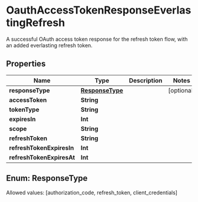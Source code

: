 

# OauthAccessTokenResponseEverlastingRefresh

A successful OAuth access token response for the refresh token flow, with an added everlasting refresh token.

## Properties

Name | Type | Description | Notes
------------ | ------------- | ------------- | -------------
**responseType** | [**ResponseType**](#ResponseType) |  |  [optional]
**accessToken** | **String** |  | 
**tokenType** | **String** |  | 
**expiresIn** | **Int** |  | 
**scope** | **String** |  | 
**refreshToken** | **String** |  | 
**refreshTokenExpiresIn** | **Int** |  | 
**refreshTokenExpiresAt** | **Int** |  | 


## Enum: ResponseType
Allowed values: [authorization_code, refresh_token, client_credentials]





